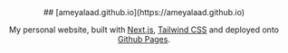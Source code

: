 <div align="center">
## [ameyalaad.github.io](https://ameyalaad.github.io)

My personal website, built with [Next.js](https://nextjs.org/), [Tailwind CSS](https://tailwindcss.com/) and deployed onto [Github Pages](https://pages.github.com/).

</div>